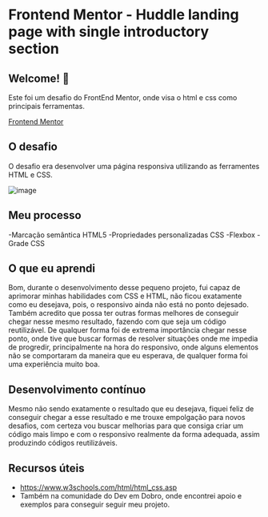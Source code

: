 # Frontend Mentor - Huddle landing page with single introductory section

## Welcome! 👋

Este foi um desafio do FrontEnd Mentor, onde visa o html e css como principais ferramentas.

[Frontend Mentor](https://www.frontendmentor.io)

## O desafio

O desafio era desenvolver uma página responsiva utilizando as ferramentes HTML e CSS.

![image](https://github.com/user-attachments/assets/18d9eb2f-9ca2-4fab-a73d-758eb695b7b8)

## Meu processo

-Marcação semântica HTML5
-Propriedades personalizadas CSS
-Flexbox
-Grade CSS

## O que eu aprendi

Bom, durante o desenvolvimento desse pequeno projeto, fui capaz de aprimorar minhas habilidades com CSS e HTML, não ficou exatamente
como eu desejava, pois, o responsivo ainda não está no ponto dejesado. Também acredito que possa ter outras formas melhores de conseguir
chegar nesse mesmo resultado, fazendo com que seja um código reutilizável. De qualquer forma foi de extrema importância chegar nesse 
ponto, onde tive que buscar formas de resolver situações onde me impedia de progredir, principalmente na hora do responsivo, onde alguns elementos
não se comportaram da maneira que eu esperava, de qualquer forma foi uma experiência muito boa.

## Desenvolvimento contínuo

Mesmo não sendo exatamente o resultado que eu desejava, fiquei feliz de conseguir chegar a esse resultado e me trouxe empolgação para novos desafios,
com certeza vou buscar melhorias para que consiga criar um código mais limpo e com o responsivo realmente da forma 
adequada, assim produzindo códigos reutilizáveis.

## Recursos úteis

- https://www.w3schools.com/html/html_css.asp 
- Também na comunidade do Dev em Dobro, onde encontrei apoio e exemplos para conseguir seguir meu projeto.



